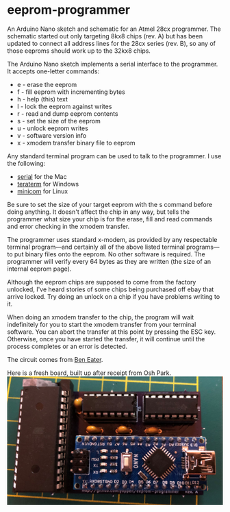 # eeprom-programmer
An Arduino Nano sketch and schematic for an Atmel 28cx programmer. The schematic started out only targeting 8kx8 chips (rev. A) but has been updated to connect all address lines for the 28cx series (rev. B), so any of those eeproms should work up to the 32kx8 chips.

The Arduino Nano sketch implements a serial interface to the programmer. It accepts one-letter commands:
- e - erase the eeprom
- f - fill eeprom with incrementing bytes
- h - help (this) text
- l - lock the eeprom against writes
- r - read and dump eeprom contents
- s - set the size of the eeprom
- u - unlock eeprom writes
- v - software version info
- x - xmodem transfer binary file to eeprom

Any standard terminal program can be used to talk to the programmer. I use the following:
- [serial](http://www.decisivetactics.com/products/serial/) for the Mac
- [teraterm](https://ttssh2.osdn.jp/index.html.en) for Windows
- [minicom](https://linux.die.net/man/1/minicom) for Linux

Be sure to set the size of your target eeprom with the s command before doing anything. It doesn't affect the chip in any way, but tells the programmer what size your chip is for the erase, fill and read commands and error checking in the xmodem transfer.

The programmer uses standard x-modem, as provided by any respectable terminal program—and certainly all of the
above listed terminal programs—to put binary files onto the eeprom. No other software is required. The programmer
will verify every 64 bytes as they are written (the size of an internal eeprom page).

Although the eeprom chips are supposed to come from the factory unlocked, I've heard stories of some chips being
purchased off ebay that arrive locked. Try doing an unlock on a chip if you have problems writing to it.

When doing an xmodem transfer to the chip, the program will wait indefinitely for you to start the xmodem transfer from your terminal software. You can abort the transfer at this point by pressing the ESC key. Otherwise, once you have started the transfer, it will continue until the process completes or an error is detected.

The circuit comes from [Ben Eater](https://youtu.be/K88pgWhEb1M). 

Here is a fresh board, built up after receipt from Osh Park.
![eeprom-programmer board](populated-board.jpg)
